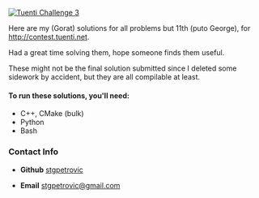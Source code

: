 [![Tuenti Challenge
3](https://contest.tuenti.net/resources/logo.png)](https://contest.tuenti.net/)

Here are my (Gorat) solutions for all problems but 11th (puto George), for
http://contest.tuenti.net.

Had a great time solving them, hope someone finds them useful.

These might not be the final solution submitted since I deleted some sidework
by accident, but they are all compilable at least.

#### To run these solutions, you'll need:
* C++, CMake (bulk)
* Python
* Bash

### Contact Info
* __Github__ [stgpetrovic](https://github.com/stgpetrovic)

* __Email__ [stgpetrovic@gmail.com](mailto:stgpetrovic@gmail.com)
